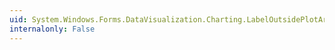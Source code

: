 ```yaml
---
uid: System.Windows.Forms.DataVisualization.Charting.LabelOutsidePlotAreaStyle
internalonly: False
---
```

